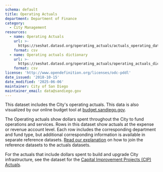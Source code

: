 ```yaml
---
schema: default
title: Operating Actuals
department: Department of Finance
category:
  - City Management
resources:
  - name: Operating Actuals
    url: >-
      https://seshat.datasd.org/operating_actuals/actuals_operating_datasd.csv
    format: csv
  - name: Operating actuals dictionary
    url: >-
      https://seshat.datasd.org/operating_actuals/operating_actuals_dictionary_datasd.csv
    format: csv
license: 'http://www.opendefinition.org/licenses/odc-pddl'
date_issued: '2018-10-15'
date_modified: '2025-06-06'
maintainer: City of San Diego
maintainer_email: data@sandiego.gov
---
```

This dataset includes the City's operating actuals. This data is also visualized by our online budget tool at [budget.sandiego.gov](https://budget.sandiego.gov/transparency#/).
<!--more-->

The Operating actuals show dollars spent throughout the City to fund operations and services. Rows in this dataset show actuals at the expense or revenue account level. Each row includes the corresponding department and fund type, but additional corresponding information is available in separate reference datasets. [Read our explanation](/budget-topic/) on how to join the reference datasets to the actuals datasets.

For the actuals that include dollars spent to build and upgrade City infrastructure, see the dataset for the [Capital Improvement Projects (CIP) Actuals](/datasets/capital-actuals-fy/).